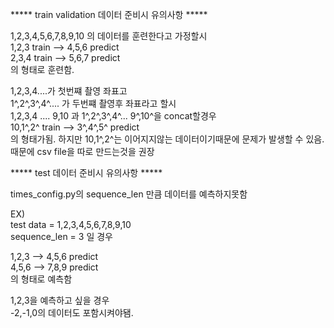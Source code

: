 ***** train validation 데이터 준비시 유의사항 *****

1,2,3,4,5,6,7,8,9,10 의 데이터를 훈련한다고 가정할시   
1,2,3 train --> 4,5,6 predict  
2,3,4 train --> 5,6,7 predict   
의 형태로 훈련함.  

1,2,3,4....가 첫번쨰 촬영 좌표고     
1^,2^,3^,4^.... 가 두번쨰 촬영후 좌표라고 할시    
1,2,3,4 .... 9,10 과 1^,2^,3^,4^... 9^,10^을 concat할경우    
10,1^,2^ train --> 3^,4^,5^ predict    
의 형태가됨. 하지만 10,1^,2^는 이어지지않는 데이터이기때문에 문제가 발생할 수 있음.    
때문에 csv file을 따로 만드는것을 권장  

***** test 데이터 준비시 유의사항 *****  

times_config.py의 sequence_len 만큼 데이터를 예측하지못함   

EX)   
test data = 1,2,3,4,5,6,7,8,9,10  
sequence_len = 3 일 경우  

1,2,3 --> 4,5,6 predict   
4,5,6 --> 7,8,9 predict  
의 형태로 예측함  

1,2,3을 예측하고 싶을 경우   
-2,-1,0의 데이터도 포함시켜야됌.  


